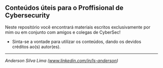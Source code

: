 ## Conteúdos úteis para o Proffisional de Cybersecurity

Neste repositório você encontrará materiais escritos exclusivamente por mim ou em conjunto com amigos e colegas de CyberSec!
- Sinta-se a vontade para utilizar os conteúdos, dando os devidos créditos ao(s) autor(es).

***
_Anderson Silva Lima (www.linkedin.com/in/ls-anderson)_
